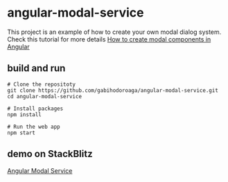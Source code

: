 # angular-modal-service

This project is an example of how to create your own modal dialog system.  
Check this tutorial for more details [How to create modal components in Angular](https://hodo.ro/posts/post-11-angular-modal-service/) 

## build and run

```console
# Clone the repositoty
git clone https://github.com/gabihodoroaga/angular-modal-service.git
cd angular-modal-service

# Install packages
npm install

# Run the web app
npm start

```

## demo on StackBlitz

[Angular Modal Service](https://stackblitz.com/github/gabihodoroaga/angular-modal-service)
